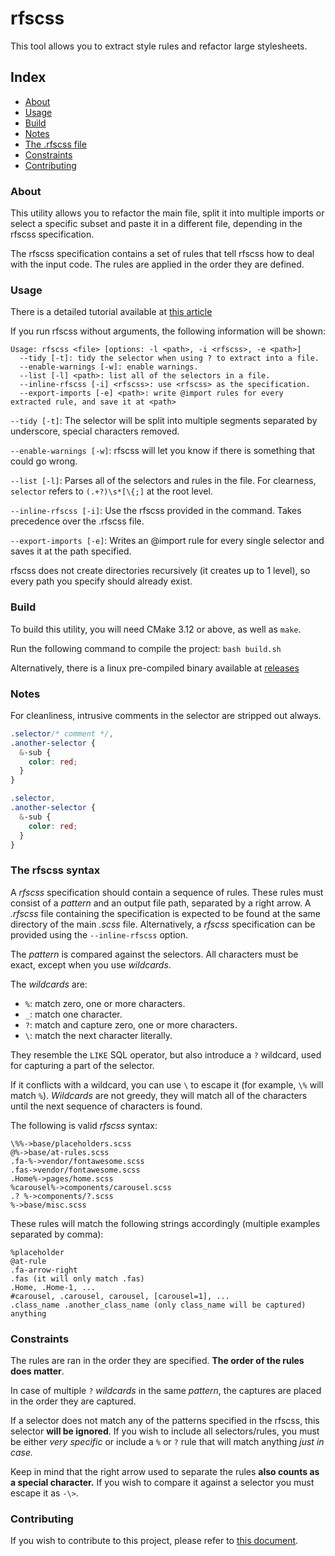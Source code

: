 # rfscss

This tool allows you to extract style rules and refactor large stylesheets.

## Index

- <a href="#about">About</a>
- <a href="#usage">Usage</a>
- <a href="#build">Build</a>
- <a href="#notes">Notes</a>
- <a href="#rfscss_file">The .rfscss file</a>
- <a href="#constraints">Constraints</a>
- <a href="#contributing">Contributing</a>

<h3 id="about">About</h3>

This utility allows you to refactor the main file, split it into multiple imports or select a specific subset and paste it in a different file, depending in the rfscss specification.

The rfscss specification contains a set of rules that tell rfscss how to deal with the input code. The rules are applied in the order they are defined.

<h3 id="usage">Usage</h3>

There is a detailed tutorial available at <a href="https://coals.live/blog/refactor-large-scss-into-multiple-files">this article</a>

If you run rfscss without arguments, the following information will be shown:

```
Usage: rfscss <file> [options: -l <path>, -i <rfscss>, -e <path>]
  --tidy [-t]: tidy the selector when using ? to extract into a file.
  --enable-warnings [-w]: enable warnings.
  --list [-l] <path>: list all of the selectors in a file.
  --inline-rfscss [-i] <rfscss>: use <rfscss> as the specification.
  --export-imports [-e] <path>: write @import rules for every extracted rule, and save it at <path>
```

`--tidy [-t]`: The selector will be split into multiple segments separated by underscore, special characters removed.

`--enable-warnings [-w]`: rfscss will let you know if there is something that could go wrong.

`--list [-l]`: Parses all of the selectors and rules in the file. For clearness, `selector` refers to `(.+?)\s*[\{;]` at the root level.

`--inline-rfscss [-i]`: Use the rfscss provided in the command. Takes precedence over the .rfscss file.

`--export-imports [-e]`: Writes an @import rule for every single selector and saves it at the path specified.


rfscss does not create directories recursively (it creates up to 1 level), so every path you specify should already exist.

<h3 id="build">Build</h3>

To build this utility, you will need CMake 3.12 or above, as well as `make`.

Run the following command to compile the project:
`bash build.sh`

Alternatively, there is a linux pre-compiled binary available at <a href="https://github.com/coalio/rfscss/releases">releases</a>

<h3 id="notes">Notes</h3>

For cleanliness, intrusive comments in the selector are stripped out always.

```scss
.selector/* comment */,
.another-selector {
  &-sub {
    color: red;
  }
}

.selector,
.another-selector {
  &-sub {
    color: red;
  }
}
```

<h3 id="rfscss_file">The rfscss syntax</h3>

A _rfscss_ specification should contain a sequence of rules. These rules must consist of a _pattern_ and an output file path, separated by a right arrow. A _.rfscss_ file containing the specification is expected to be found at the same directory of the main _.scss_ file. Alternatively, a _rfscss_ specification can be provided using the `--inline-rfscss` option.

The _pattern_ is compared against the selectors. All characters must be exact, except when you use _wildcards_.

The _wildcards_ are:

- `%`: match zero, one or more characters.
- `_`: match one character.
- `?`: match and capture zero, one or more characters.
- `\`: match the next character literally.

They resemble the `LIKE` SQL operator, but also introduce a `?` wildcard, used for capturing a part of the selector.

If it conflicts with a wildcard, you can use `\` to escape it (for example, `\%` will match `%`).
_Wildcards_ are not greedy, they will match all of the characters until the next sequence of characters is found.

The following is valid _rfscss_ syntax:

```
\%%->base/placeholders.scss
@%->base/at-rules.scss
.fa-%->vendor/fontawesome.scss
.fas->vendor/fontawesome.scss
.Home%->pages/home.scss
%carousel%->components/carousel.scss
.? %->components/?.scss
%->base/misc.scss
```

These rules will match the following strings accordingly (multiple examples separated by comma):

```
%placeholder
@at-rule
.fa-arrow-right
.fas (it will only match .fas)
.Home, .Home-1, ...
#carousel, .carousel, carousel, [carousel=1], ...
.class_name .another_class_name (only class_name will be captured)
anything
```

<h3 id="constraints">Constraints</h3>

The rules are ran in the order they are specified. **The order of the rules does matter**.

In case of multiple `?` _wildcards_ in the same _pattern_, the captures are placed in the order they are captured.

If a selector does not match any of the patterns specified in the rfscss, this selector **will be ignored**. If you wish to include all selectors/rules, you must be either _very specific_ or include a `%` or `?` rule that will match anything _just in case._

Keep in mind that the right arrow used to separate the rules **also counts as a special character.** If you wish to compare it against a selector you must escape it as `-\>`.

<h3 id="contributing">Contributing</h3>

If you wish to contribute to this project, please refer to <a href="https://github.com/coalio/rfscss/blob/master/CONTRIBUTING.md">this document</a>.
